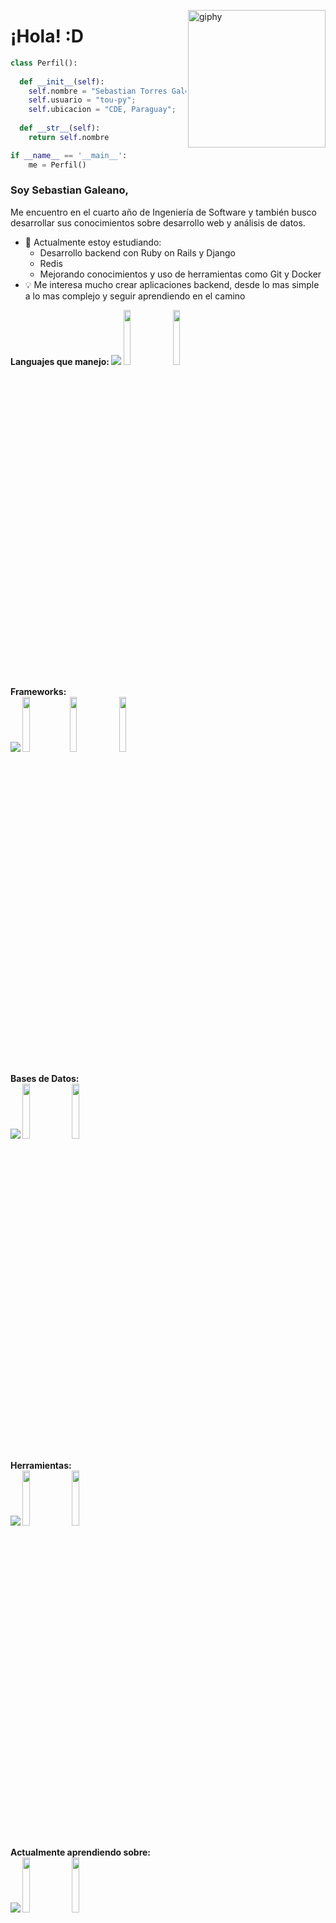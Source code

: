 [<img align='right' src="https://media.giphy.com/media/M9gbBd9nbDrOTu1Mqx/giphy.gif" width="220" alt="giphy">](https://t.me/voko_aleksey)



# ¡Hola! :D #


```python
class Perfil():
    
  def __init__(self):
    self.nombre = "Sebastian Torres Galeano";
    self.usuario = "tou-py";
    self.ubicacion = "CDE, Paraguay";
  
  def __str__(self):
    return self.nombre

if __name__ == '__main__':
    me = Perfil()
```

### Soy Sebastian Galeano,

Me encuentro en el cuarto año de Ingeniería de Software y también busco desarrollar sus conocimientos sobre desarrollo web y análisis de datos.

- 🔭 Actualmente estoy estudiando:
	- Desarrollo backend con Ruby on Rails y Django
 	- Redis
	- Mejorando conocimientos y uso de herramientas como Git y Docker
- :bulb: Me interesa mucho crear aplicaciones backend, desde lo mas simple a lo mas complejo y seguir aprendiendo en el camino

<div>
<b> Languajes que manejo:
 <img src="https://user-images.githubusercontent.com/73097560/115834477-dbab4500-a447-11eb-908a-139a6edaec5c.gif">
 </code><code><img width="15%" src="https://www.vectorlogo.zone/logos/python/python-ar21~bgwhite.svg"></code>
 <code><img width="15%" src="https://www.vectorlogo.zone/logos/golang/golang-ar21~bgwhite.svg"></code>
<!--   <code><img width="15%" src="https://www.vectorlogo.zone/logos/w3_html5/w3_html5-ar21~bgwhite.svg"></code> -->
<br />
<br />
Frameworks: <br />
 <img src="https://user-images.githubusercontent.com/73097560/115834477-dbab4500-a447-11eb-908a-139a6edaec5c.gif">
<code><img width="15%" src="https://www.vectorlogo.zone/logos/djangoproject/djangoproject-ar21~bgwhite.svg"></code><code><img width="15%" src="https://www.vectorlogo.zone/logos/palletsprojects_flask/palletsprojects_flask-ar21~bgwhite.svg"></code>
  <code><img width="15%" src="https://github.com/gilbarbara/logos/blob/main/logos/fastapi.svg"></code>
<br />
<br />
Bases de Datos: <br />
 <img src="https://user-images.githubusercontent.com/73097560/115834477-dbab4500-a447-11eb-908a-139a6edaec5c.gif">
<code><img width="15%" src="https://www.vectorlogo.zone/logos/mysql/mysql-ar21.svg"></code>
<code><img width="15%" src="https://www.vectorlogo.zone/logos/postgresql/postgresql-ar21.svg"></code>
<!-- <code><img width="15%" src="https://www.vectorlogo.zone/logos/mongodb/mongodb-ar21.svg"></code> -->
<br />
<br />
Herramientas: <br />
 <img src="https://user-images.githubusercontent.com/73097560/115834477-dbab4500-a447-11eb-908a-139a6edaec5c.gif">
<code><img width="15%" src="https://www.vectorlogo.zone/logos/docker/docker-ar21.svg"></code>
<code><img width="15%" src="https://www.vectorlogo.zone/logos/git-scm/git-scm-ar21.svg"></code>
<br />
<br />
Actualmente aprendiendo sobre: <br />
<img src="https://user-images.githubusercontent.com/73097560/115834477-dbab4500-a447-11eb-908a-139a6edaec5c.gif">
<code><img width="15%" src="https://www.vectorlogo.zone/logos/ruby-lang/ruby-lang-ar21~bgwhite.svg"></code>
<code><img width="15%" src="https://www.vectorlogo.zone/logos/redis/redis-ar21.svg"></code>
	
</div>
